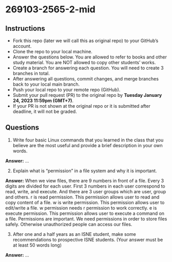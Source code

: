 # 269103-2565-2-mid

## Instructions

- Fork this repo (later we will call this as original repo) to your GitHub’s account. 
- Clone the repo to your local machine.
- Answer the questions below. You are allowed to refer to books and other study material. You are NOT allowed to copy other students’ works. 
- Create a branch for answering each question. You will need to create 3 branches in total.
- After answering all questions, commit changes, and merge branches back to your local main branch.
- Push your local repo to your remote repo (GitHub).
- Submit your pull request (PR) to the original repo by **Tuesday January 24, 2023 11:59pm (GMT+7)**.
- If your PR is not shown at the original repo or it is submitted after deadline, it will not be graded.

## Questions

1. Write four basic Linux commands that you learned in the class that you believe are the most useful and provide a brief description in your own words. 

**Answer:** ...

2. Explain what is “permission” in a file system and why it is important.

**Answer:** When we view files, there are 9 numbers in front of a file. Every 3 digits are divided for each user. First 3 numbers in each user correspond to read, write, and execute. And there are 3 user groups which are user, group and others. r is read permission. This permission allows user to read and copy content of a file. w is write permission. This permission allows user to edit/write a file. w permission needs r permission to work correctly. e is execute permission. This permission allows user to execute a command on a file. Permissions are important. We need permissions in order to store files safely. Otherwise unauthorized people can access our files.

3. After one and a half years as an ISNE student, make some recommendations to prospective ISNE students. (Your answer must be at least 50 words long)

**Answer:** ...
